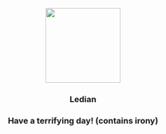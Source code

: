 <p align="center">
    <img src="https://raw.githubusercontent.com/PokeAPI/sprites/master/sprites/pokemon/166.png" width="150" height="150">
</p>
<h3 align="center"> <b>Ledian</b></h3>
<h3 align="center">Have a terrifying day! (contains irony)</h3>
